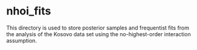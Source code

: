 # nhoi_fits

This directory is used to store posterior samples and frequentist fits from the 
analysis of the Kosovo data set using the no-highest-order interaction 
assumption.
